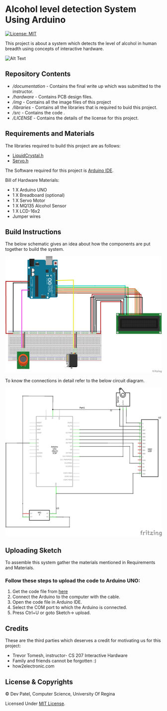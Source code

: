 # Alcohol level detection System Using Arduino
[![License: MIT](https://img.shields.io/badge/License-MIT-yellow.svg)](https://opensource.org/licenses/MIT)

This project is about a system which detects the level of alcohol in human breadth using concepts of interactive hardware. 

![Alt Text](https://github.com/Devjyupeter/Interactive-Hardware/blob/master/my.jpg)

## Repository Contents

* */documentation* - Contains the final write up which was submitted to the instructor. 
* */hardware* - Contains PCB design files.
* */img* - Contains all the image files of this project
* */libraries* - Contains all the libraries that is required to buid this project.
* */src* - Contains the code .
* */LICENSE* - Contains the details of the license for this project.
  


## Requirements and Materials

The libraries required to build this project are as follows:

* [LiquidCrystal.h](https://github.com/Devjyupeter/Interactive-Hardware/blob/master/LiquidCrystal.h)
* [Servo.h](https://github.com/Devjyupeter/Interactive-Hardware/blob/master/libraries/Servo.h)

The Software required for this project is [Arduino IDE](https://www.arduino.cc/en/main/software).

Bill of Hardware Materials:
* 1 X Arduino UNO
* 1 X Breadboard (optional)
* 1 X Servo Motor
* 1 X MQ135 Alcohol Sensor
* 1 X LCD-16x2
* Jumper wires

## Build Instructions
The below schematic gives an idea about how the components are put together to build the system.

![Alt Text](https://github.com/Devjyupeter/Interactive-Hardware/blob/master/breadboard.png)

To know the connections in detail refer to the below circuit diagram.

![Alt Text](https://github.com/Devjyupeter/Interactive-Hardware/blob/master/circuit.png)


## Uploading Sketch
To assemble this system gather the materials mentioned in Requirements and Materials.

### Follow these steps to upload the code to Arduino UNO:

1. Get the code file from [here](https://github.com/Devjyupeter/Interactive-Hardware/blob/master/my_project.ino)
2. Connect the Arduino to the computer with the cable.
3. Open the code file in Arduino IDE.
4. Select the COM port to which the Arduino is connected.
5. Press Ctrl+U or goto Sketch-> upload.






## Credits
These are the third parties which deserves a credit for motivating us for this project:
* Trevor Tomesh, instructor- CS 207 Interactive Hardware
* Family and friends cannot be forgotten :)
* how2electronic.com
## License & Copyrights

© Dev Patel, Computer Science, University Of Regina

Licensed Under [MIT License](LICENSE).
